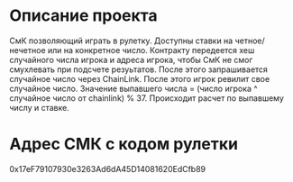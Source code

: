 # Описание проекта

СмК позволяющий играть в рулетку. Доступны ставки на четное/нечетное или на конкретное число.
Контракту передеется хеш случайного числа игрока и адреса игрока, чтобы СмК не смог смухлевать при подсчете резуьтатов.
После этого запрашивается случайное число через ChainLink.
После этого игрок ревилит свое случайное число. Значение выпавшего числа = (число игрока ^ случайное число от chainlink) % 37.
Происходит расчет по выпавшему числу и ставке.

# Адрес СМК c кодом рулетки

0x17eF79107930e3263Ad6dA45D14081620EdCfb89